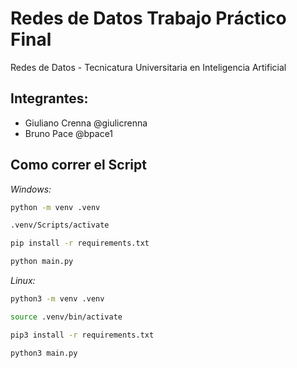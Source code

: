 # Redes de Datos Trabajo Práctico Final

Redes de Datos - Tecnicatura Universitaria en Inteligencia Artificial

## Integrantes:
- Giuliano Crenna @giulicrenna
- Bruno Pace @bpace1

## Como correr el Script

*Windows:*

```bash
python -m venv .venv

.venv/Scripts/activate

pip install -r requirements.txt

python main.py
```

*Linux:*

```bash
python3 -m venv .venv

source .venv/bin/activate

pip3 install -r requirements.txt

python3 main.py
```